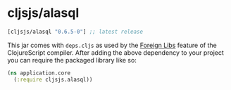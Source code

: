 # cljsjs/alasql

[](dependency)
```clojure
[cljsjs/alasql "0.6.5-0"] ;; latest release
```
[](/dependency)

This jar comes with `deps.cljs` as used by the [Foreign Libs][flibs] feature
of the ClojureScript compiler. After adding the above dependency to your project
you can require the packaged library like so:

```clojure
(ns application.core
  (:require cljsjs.alasql))
```

[flibs]: https://clojurescript.org/reference/packaging-foreign-deps
